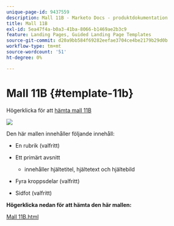 ```yaml
---
unique-page-id: 9437559
description: Mall 11B - Marketo Docs - produktdokumentation
title: Mall 11B
exl-id: 5ea47f4a-b0a3-41ba-8066-b1469ae2b3c9
feature: Landing Pages, Guided Landing Page Templates
source-git-commit: d20a9bb584f69282eefae3704ce4be2179b29d0b
workflow-type: tm+mt
source-wordcount: '51'
ht-degree: 0%

---
```


# Mall 11B {#template-11b}

Högerklicka för att [hämta mall 11B](https://experienceleague.adobe.com/landing/marketo/lp-templates/template-11b.html)

![](assets/image2015-8-4-11-3a2-3a54.png)

Den här mallen innehåller följande innehåll:

* En rubrik (valfritt)
* Ett primärt avsnitt

   * innehåller hjältetitel, hjältetext och hjältebild

* Fyra kroppsdelar (valfritt)
* Sidfot (valfritt)

**Högerklicka nedan för att hämta den här mallen:**

[Mall 11B.html](https://experienceleague.adobe.com/landing/marketo/lp-templates/template-11b.html)

